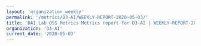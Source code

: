 ```yaml
---
layout: 'organization_weekly'
permalink: '/metrics/D3-AI/WEEKLY-REPORT-2020-05-03/'
title: 'DAI Lab OSS Metrics Metrics report for D3-AI | WEEKLY-REPORT-2020-05-03'
organization: 'D3-AI'
current_date: '2020-05-03'
---
```

